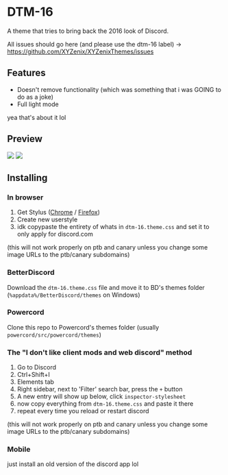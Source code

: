 # DTM-16
A theme that tries to bring back the 2016 look of Discord.

All issues should go here (and please use the dtm-16 label) -> https://github.com/XYZenix/XYZenixThemes/issues


## Features
- Doesn't remove functionality (which was something that i was GOING to do as a joke)
- Full light mode

yea that's about it lol

## Preview
![](https://cdn.discordapp.com/attachments/859405015974412329/921807971388887070/unknown.png)
![](https://cdn.discordapp.com/attachments/859405015974412329/921807971690901514/unknown.png)

## Installing

### In browser
1. Get Stylus ([Chrome](https://chrome.google.com/webstore/detail/stylus/clngdbkpkpeebahjckkjfobafhncgmne) / [Firefox](https://addons.mozilla.org/en-US/firefox/addon/styl-us/))
2. Create new userstyle
3. idk copypaste the entirety of whats in `dtm-16.theme.css` and set it to only apply for discord.com

(this will not work properly on ptb and canary unless you change some image URLs to the ptb/canary subdomains)

### BetterDiscord
Download the `dtm-16.theme.css` file and move it to BD's themes folder (`%appdata%/BetterDiscord/themes` on Windows)
### Powercord
Clone this repo to Powercord's themes folder (usually `powercord/src/powercord/themes`)

### The "I don't like client mods and web discord" method
1. Go to Discord
2. Ctrl+Shift+I
3. Elements tab
4. Right sidebar, next to 'Filter' search bar, press the `+` button
5. A new entry will show up below, click `inspector-stylesheet`
6. now copy everything from `dtm-16.theme.css` and paste it there
7. repeat every time you reload or restart discord

(this will not work properly on ptb and canary unless you change some image URLs to the ptb/canary subdomains) 

### Mobile
just install an old version of the discord app lol
